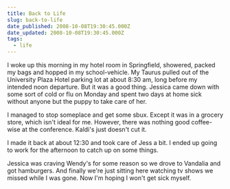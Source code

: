 ```yaml
---
title: Back to Life
slug: back-to-life
date_published: 2008-10-08T19:30:45.000Z
date_updated: 2008-10-08T19:30:45.000Z
tags:
  - life
---
```


I woke up this morning in my hotel room in Springfield, showered, packed my bags and hopped in my school-vehicle. My Taurus pulled out of the University Plaza Hotel parking lot at about 8:30 am, long before my intended noon departure. But it was a good thing. Jessica came down with some sort of cold or flu on Monday and spent two days at home sick without anyone but the puppy to take care of her.

I managed to stop someplace and get some sbux. Except it was in a grocery store, which isn't ideal for me. However, there was nothing good coffee-wise at the conference. Kaldi's just doesn't cut it.

I made it back at about 12:30 and took care of Jess a bit. I ended up going to work for the afternoon to catch up on some things.

Jessica was craving Wendy's for some reason so we drove to Vandalia and got hamburgers. And finally we're just sitting here watching tv shows we missed while I was gone. Now I'm hoping I won't get sick myself.
